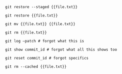 ```
git restore --staged {{file.txt}}
```
```
git restore {{file.txt}}
```
```
git mv {{file.txt}} {{file.txt}}
```
```
git rm {{file.txt}}
```
```
git log —patch # forgot what this is
```
```
git show commit_id # forgot what all this shows too
```
```
git reset commit_id # forgot specifics
```
```
git rm --cached {{file.txt}}
```
